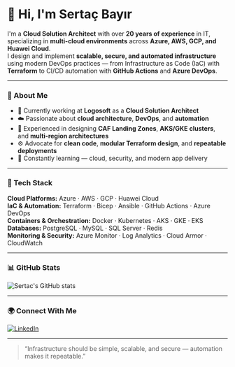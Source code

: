 # 👋 Hi, I'm Sertaç Bayır

I'm a **Cloud Solution Architect** with over **20 years of experience** in IT, specializing in **multi-cloud environments** across **Azure, AWS, GCP, and Huawei Cloud**.  
I design and implement **scalable, secure, and automated infrastructure** using modern DevOps practices — from Infrastructure as Code (IaC) with **Terraform** to CI/CD automation with **GitHub Actions** and **Azure DevOps**.

---

### 🧠 About Me
- 🏢 Currently working at **Logosoft** as a **Cloud Solution Architect**  
- ☁️ Passionate about **cloud architecture**, **DevOps**, and **automation**  
- 🧩 Experienced in designing **CAF Landing Zones**, **AKS/GKE clusters**, and **multi-region architectures**  
- ⚙️ Advocate for **clean code**, **modular Terraform design**, and **repeatable deployments**  
- 🧠 Constantly learning — cloud, security, and modern app delivery

---

### 🧰 Tech Stack
**Cloud Platforms:** Azure · AWS · GCP · Huawei Cloud  
**IaC & Automation:** Terraform · Bicep · Ansible · GitHub Actions · Azure DevOps  
**Containers & Orchestration:** Docker · Kubernetes · AKS · GKE · EKS  
**Databases:** PostgreSQL · MySQL · SQL Server · Redis  
**Monitoring & Security:** Azure Monitor · Log Analytics · Cloud Armor · CloudWatch

---

### 📊 GitHub Stats
![Sertac's GitHub stats](https://github-readme-stats.vercel.app/api?username=msbayir&show_icons=true&theme=tokyonight)

---

### 🌍 Connect With Me
[![LinkedIn](https://img.shields.io/badge/LinkedIn-Sertac%20Bayir-blue?style=for-the-badge&logo=linkedin)](https://www.linkedin.com/in/serta%C3%A7-bayir-22087a53/)

---

> “Infrastructure should be simple, scalable, and secure — automation makes it repeatable.”

